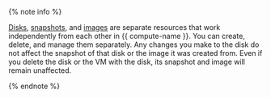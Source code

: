 {% note info %}

[Disks](../../compute/concepts/disk.md), [snapshots](../../compute/concepts/snapshot.md), and [images](../../compute/concepts/image.md) are separate resources that work independently from each other in {{ compute-name }}. You can create, delete, and manage them separately. Any changes you make to the disk do not affect the snapshot of that disk or the image it was created from. Even if you delete the disk or the VM with the disk, its snapshot and image will remain unaffected.

{% endnote %}